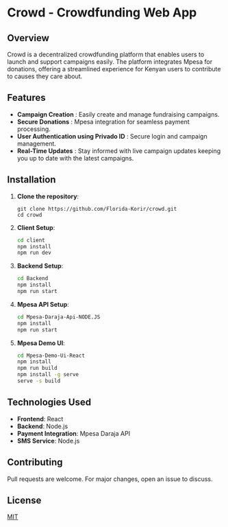 
# Crowd - Crowdfunding Web App

## Overview
Crowd is a decentralized crowdfunding platform that enables users to launch and support campaigns easily. The platform integrates Mpesa for donations, offering a streamlined experience for Kenyan users to contribute to causes they care about.

## Features
- **Campaign Creation** : Easily create and manage fundraising campaigns.
- **Secure Donations** : Mpesa integration for seamless payment processing.
- **User Authentication using Privado ID** : Secure login and campaign management.
- **Real-Time Updates** : Stay informed with live campaign updates keeping you up to date with the latest campaigns.

## Installation

1. **Clone the repository**:
   ```
   git clone https://github.com/Florida-Korir/crowd.git
   cd crowd
   ```

2. **Client Setup**:
   ```bash
   cd client
   npm install
   npm run dev
   ```

3. **Backend Setup**:
   ```bash
   cd Backend
   npm install
   npm run start
   ```

5. **Mpesa API Setup**:
   ```bash
   cd Mpesa-Daraja-Api-NODE.JS
   npm install
   npm run start
   ```

6. **Mpesa Demo UI**:
   ```bash
   cd Mpesa-Demo-Ui-React
   npm install
   npm run build
   npm install -g serve
   serve -s build
   ```

## Technologies Used
- **Frontend**: React
- **Backend**: Node.js
- **Payment Integration**: Mpesa Daraja API
- **SMS Service**: Node.js

## Contributing
Pull requests are welcome. For major changes, open an issue to discuss.

## License
[MIT](https://opensource.org/licenses/MIT)

